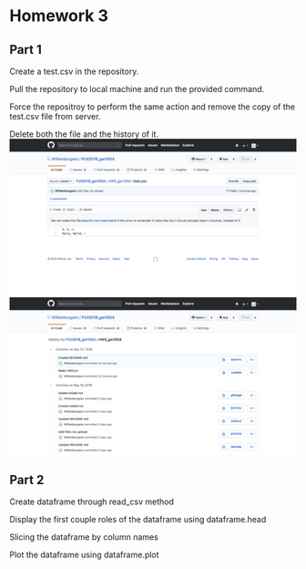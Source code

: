 # Homework 3
## Part 1
Create a test.csv in the repository.

Pull the repository to local machine and run the provided command.

Force the repositroy to perform the same action and remove the copy of the test.csv file from server.

Delete both the file and the history of it.
![Alt text](HW3P1_HIST.png)
![Alt text](HW3_p1_result.png)

## Part 2
Create dataframe through read_csv method

Display the first couple roles of the dataframe using dataframe.head

Slicing the dataframe by column names

Plot the dataframe using dataframe.plot
